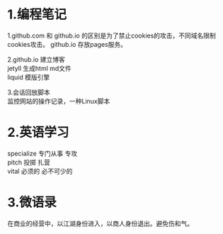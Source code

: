 <h1>1.编程笔记</h1>
1.github.com 和 github.io 的区别是为了禁止cookies的攻击，不同域名限制cookies攻击。
github.io 存放pages服务。

2.github.io 建立博客<br/>
jetyll 生成html md文件<br/>
liquid 模版引擎<br/>

3.会话回放脚本<br/>
监控网站的操作记录，一种Linux脚本

<h1>2.英语学习</h1>
specialize 专门从事 专攻<br/>
pitch 投掷 扎营<br/>
vital 必须的 必不可少的<br/>

<h1>3.微语录</h1>
在商业的经营中，以江湖身份进入，以商人身份退出。避免伤和气。

